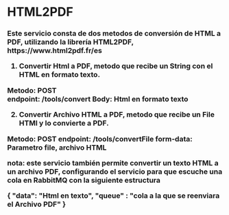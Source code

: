 <h1>HTML2PDF</h1>


<h3> 
<p>
Este servicio consta de dos metodos de conversión de HTML a PDF, utilizando la librería HTML2PDF, https://www.html2pdf.fr/es 

1. Convertir Html a PDF, metodo que recibe un String con el HTML en formato texto.

  Metodo: POST </br>
  endpoint: /tools/convert
  Body: Html en formato texto


2. Convertir Archivo HTML a PDF, metodo que recibe un File HTMl y lo convierte a PDF.

  Metodo: POST 
  endpoint: /tools/convertFile
  form-data: Parametro file, archivo HTML

nota: este servicio también permite convertir un texto HTML a un archivo PDF, configurando el servicio para que escuche una cola en RabbitMQ con la siguiente estructura


{
	"data": "Html en texto",
	"queue" : "cola a la que se reenviara el Archivo PDF"
}


</p>
</h3>
